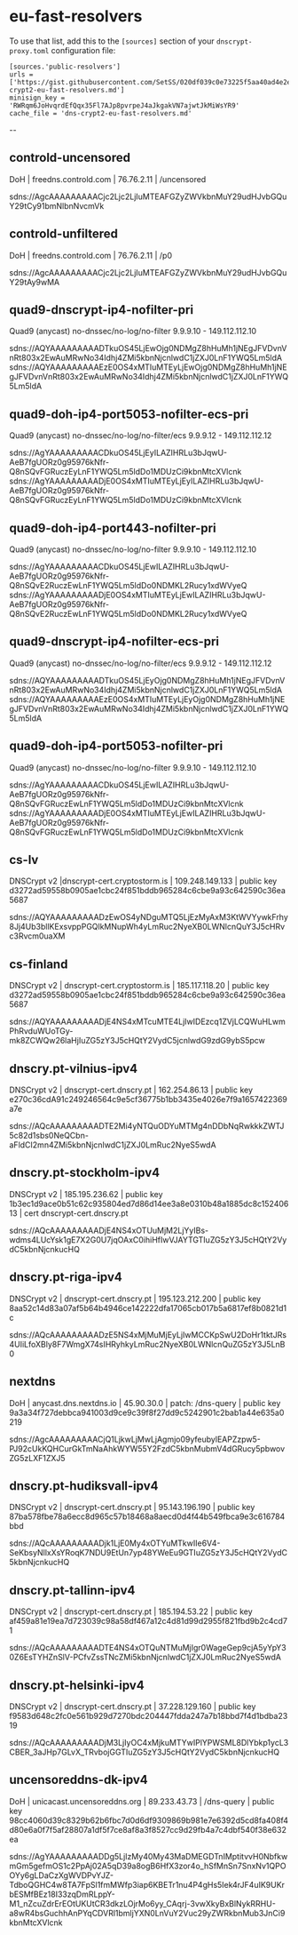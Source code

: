 # eu-fast-resolvers

To use that list, add this to the `[sources]` section of your
`dnscrypt-proxy.toml` configuration file:

    [sources.'public-resolvers']
    urls = ['https://gist.githubusercontent.com/SetSS/020df039c0e73225f5aa40ad4e2ec093/raw/780d7aa33bb127bb3a425a7a99d3b96a80498e90/dns-crypt2-eu-fast-resolvers.md']
    minisign_key = 'RWRqm6JoHvqrdEfQqx35Fl7AJp8pvrpeJ4aJkgakVN7ajwtJkMiWsYR9'
    cache_file = 'dns-crypt2-eu-fast-resolvers.md'

--


## controld-uncensored

DoH | freedns.controld.com | 76.76.2.11 | /uncensored

sdns://AgcAAAAAAAAACjc2Ljc2LjIuMTEAFGZyZWVkbnMuY29udHJvbGQuY29tCy91bmNlbnNvcmVk


## controld-unfiltered

DoH | freedns.controld.com | 76.76.2.11 | /p0

sdns://AgcAAAAAAAAACjc2Ljc2LjIuMTEAFGZyZWVkbnMuY29udHJvbGQuY29tAy9wMA


## quad9-dnscrypt-ip4-nofilter-pri

Quad9 (anycast) no-dnssec/no-log/no-filter 9.9.9.10 - 149.112.112.10

sdns://AQYAAAAAAAAADTkuOS45LjEwOjg0NDMgZ8hHuMh1jNEgJFVDvnVnRt803x2EwAuMRwNo34Idhj4ZMi5kbnNjcnlwdC1jZXJ0LnF1YWQ5Lm5ldA
sdns://AQYAAAAAAAAAEzE0OS4xMTIuMTEyLjEwOjg0NDMgZ8hHuMh1jNEgJFVDvnVnRt803x2EwAuMRwNo34Idhj4ZMi5kbnNjcnlwdC1jZXJ0LnF1YWQ5Lm5ldA


## quad9-doh-ip4-port5053-nofilter-ecs-pri

Quad9 (anycast) no-dnssec/no-log/no-filter/ecs 9.9.9.12 - 149.112.112.12

sdns://AgYAAAAAAAAACDkuOS45LjEyILAZIHRLu3bJqwU-AeB7fgUORz0g95976kNfr-Q8nSQvFGRuczEyLnF1YWQ5Lm5ldDo1MDUzCi9kbnMtcXVlcnk
sdns://AgYAAAAAAAAADjE0OS4xMTIuMTEyLjEyILAZIHRLu3bJqwU-AeB7fgUORz0g95976kNfr-Q8nSQvFGRuczEyLnF1YWQ5Lm5ldDo1MDUzCi9kbnMtcXVlcnk


## quad9-doh-ip4-port443-nofilter-pri

Quad9 (anycast) no-dnssec/no-log/no-filter 9.9.9.10 - 149.112.112.10

sdns://AgYAAAAAAAAACDkuOS45LjEwILAZIHRLu3bJqwU-AeB7fgUORz0g95976kNfr-Q8nSQvE2RuczEwLnF1YWQ5Lm5ldDo0NDMKL2Rucy1xdWVyeQ
sdns://AgYAAAAAAAAADjE0OS4xMTIuMTEyLjEwILAZIHRLu3bJqwU-AeB7fgUORz0g95976kNfr-Q8nSQvE2RuczEwLnF1YWQ5Lm5ldDo0NDMKL2Rucy1xdWVyeQ


## quad9-dnscrypt-ip4-nofilter-ecs-pri

Quad9 (anycast) no-dnssec/no-log/no-filter/ecs 9.9.9.12 - 149.112.112.12

sdns://AQYAAAAAAAAADTkuOS45LjEyOjg0NDMgZ8hHuMh1jNEgJFVDvnVnRt803x2EwAuMRwNo34Idhj4ZMi5kbnNjcnlwdC1jZXJ0LnF1YWQ5Lm5ldA
sdns://AQYAAAAAAAAAEzE0OS4xMTIuMTEyLjEyOjg0NDMgZ8hHuMh1jNEgJFVDvnVnRt803x2EwAuMRwNo34Idhj4ZMi5kbnNjcnlwdC1jZXJ0LnF1YWQ5Lm5ldA


## quad9-doh-ip4-port5053-nofilter-pri

Quad9 (anycast) no-dnssec/no-log/no-filter 9.9.9.10 - 149.112.112.10

sdns://AgYAAAAAAAAACDkuOS45LjEwILAZIHRLu3bJqwU-AeB7fgUORz0g95976kNfr-Q8nSQvFGRuczEwLnF1YWQ5Lm5ldDo1MDUzCi9kbnMtcXVlcnk
sdns://AgYAAAAAAAAADjE0OS4xMTIuMTEyLjEwILAZIHRLu3bJqwU-AeB7fgUORz0g95976kNfr-Q8nSQvFGRuczEwLnF1YWQ5Lm5ldDo1MDUzCi9kbnMtcXVlcnk


## cs-lv

DNSCrypt v2 |dnscrypt-cert.cryptostorm.is | 109.248.149.133 | public key d3272ad59558b0905ae1cbc24f851bddb965284c6cbe9a93c642590c36ea5687

sdns://AQYAAAAAAAAADzEwOS4yNDguMTQ5LjEzMyAxM3KtWVYywkFrhy8Jj4Ub3bllKExsvppPGQlkMNupWh4yLmRuc2NyeXB0LWNlcnQuY3J5cHRvc3Rvcm0uaXM


## cs-finland

DNSCrypt v2 | dnscrypt-cert.cryptostorm.is | 185.117.118.20 | public key d3272ad59558b0905ae1cbc24f851bddb965284c6cbe9a93c642590c36ea5687

sdns://AQYAAAAAAAAADjE4NS4xMTcuMTE4LjIwIDEzcq1ZVjLCQWuHLwmPhRvduWUoTGy-mk8ZCWQw26laHjIuZG5zY3J5cHQtY2VydC5jcnlwdG9zdG9ybS5pcw


## dnscry.pt-vilnius-ipv4

DNSCrypt v2 | dnscrypt-cert.dnscry.pt | 162.254.86.13 | public key e270c36cdA91c249246564c9e5cf36775b1bb3435e4026e7f9a1657422369a7e

sdns://AQcAAAAAAAAADTE2Mi4yNTQuODYuMTMg4nDDbNqRwkkkZWTJ5c82d1sbs0NeQCbn-aFldCI2mn4ZMi5kbnNjcnlwdC1jZXJ0LmRuc2NyeS5wdA


## dnscry.pt-stockholm-ipv4

DNSCrypt v2 | 185.195.236.62 | public key 1b3ec1d9ace0b51c62c935804ed7d86d14ee3a8e0310b48a1885dc8c15240613 | cert dnscrypt-cert.dnscry.pt

sdns://AQcAAAAAAAAADjE4NS4xOTUuMjM2LjYyIBs-wdms4LUcYsk1gE7X2G0U7jqOAxC0ihiHfIwVJAYTGTIuZG5zY3J5cHQtY2VydC5kbnNjcnkucHQ


## dnscry.pt-riga-ipv4

DNSCrypt v2 | dnscrypt-cert.dnscry.pt | 195.123.212.200 | public key 8aa52c14d83a07af5b64b4946ce142222dfa17065cb017b5a6817ef8b0821d1c

sdns://AQcAAAAAAAAADzE5NS4xMjMuMjEyLjIwMCCKpSwU2DoHr1tktJRs4UIiLfoXBly8F7WmgX74sIHRyhkyLmRuc2NyeXB0LWNlcnQuZG5zY3J5LnB0


## nextdns

DoH | anycast.dns.nextdns.io | 45.90.30.0 | patch: /dns-query | public key 9a3a34f727debbca941003d9ce9c39f8f27dd9c5242901c2bab1a44e635a0219

sdns://AgcAAAAAAAAACjQ1LjkwLjMwLjAgmjo09yfeubylEAPZzpw5-PJ92cUkKQHCurGkTmNaAhkWYW55Y2FzdC5kbnMubmV4dGRucy5pbwovZG5zLXF1ZXJ5


## dnscry.pt-hudiksvall-ipv4

DNSCrypt v2 | dnscrypt-cert.dnscry.pt | 95.143.196.190 | public key 87ba578fbe78a6ecc8d965c57b18468a8aecd0d4f44b549fbca9e3c616784bbd

sdns://AQcAAAAAAAAADjk1LjE0My4xOTYuMTkwIIe6V4-SeKbsyNllxXsYRoqK7NDU9EtUn7yp48YWeEu9GTIuZG5zY3J5cHQtY2VydC5kbnNjcnkucHQ


## dnscry.pt-tallinn-ipv4

DNSCrypt v2 | dnscrypt-cert.dnscry.pt | 185.194.53.22 | public key af459a81e19ea7d723039c98a58df467a12c4d81d99d2955f821fbd9b2c4cd71

sdns://AQcAAAAAAAAADTE4NS4xOTQuNTMuMjIgr0WageGep9cjA5yYpY30Z6EsTYHZnSlV-PCfvZssTNcZMi5kbnNjcnlwdC1jZXJ0LmRuc2NyeS5wdA


## dnscry.pt-helsinki-ipv4

DNSCrypt v2 | dnscrypt-cert.dnscry.pt | 37.228.129.160 | public key f9583d648c2fc0e561b929d7270bdc204447fdda247a7b18bbd7f4d1bdba2319

sdns://AQcAAAAAAAAADjM3LjIyOC4xMjkuMTYwIPlYPWSML8DlYbkp1ycL3CBER_3aJHp7GLvX_TRvbojGGTIuZG5zY3J5cHQtY2VydC5kbnNjcnkucHQ


## uncensoreddns-dk-ipv4

DoH | unicacast.uncensoreddns.org | 89.233.43.73 | /dns-query | public key 98cc4060d39c8329b62b6fbc7d0d6df9309869b981e7e6392d5cd8fa408f4d80e6a0f7f5af28807a1df5f7ce8af8a3f8527cc9d29fb4a7c4dbf540f38e632ea

sdns://AgYAAAAAAAAADDg5LjIzMy40My43MaDMEGDTnIMptitvvH0NbfkwmGm5gefmOS1c2PpAj02A5qD39a8ogB6HfX3zor4o_hSfMnSn7SnxNv1QPOOYy6gLDaCzXgWVDPvYJZ-TdboQGHC4w8TA7FpSl1fmMWfp3iap6KBETr1nu4P4gHs5Iek4rJF4uIK9UKrbESMfBEz18I33zqDmRLppY-M1_nZcuZdrErEOtUKUtCR3dkzLOjrMo6yy_CAqrj-3vwXkyBxBlNykRRHU-a8wR4bsGuchhAnPYqCDVRl1bmljYXN0LnVuY2Vuc29yZWRkbnMub3JnCi9kbnMtcXVlcnk
